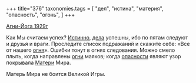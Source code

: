 +++
title="376"
taxonomies.tags = [
 "дел",
 "истина",
 "материя",
 "опасность",
 "огонь",
]
+++

[Агни-Йога 1929г](/agni/1929)

Как Мы считаем успех? [Истинно](/tags/истина), [дела](/tags/дел) успешны, ибо по пятам следуют и друзья и враги. Проследите список подражаний и скажите себе: «Все от нашего [огня](/tags/огонь)». Ошибки тонут в огнях следования. Можно смело плыть, когда направлены [огни](/tags/огонь) маяков; когда [опасности](/tags/опасность) являют узор покрывала [Матери](/tags/материя) Мира.   

Матерь Мира не боится Великой Игры.